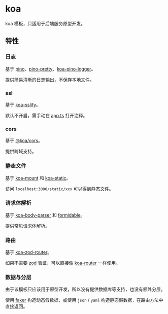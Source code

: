 # koa

koa 模板，只适用于后端服务原型开发。

## 特性

### 日志

基于 [pino](https://github.com/pinojs/pino)、[pino-pretty](https://github.com/pinojs/pino-pretty)、[koa-pino-logger](https://github.com/pinojs/koa-pino-logger)。

提供简易清晰的日志输出，不保存本地文件。

### ssl

基于 [koa-sslify](https://github.com/turboMaCk/koa-sslify)。

默认不开启，需手动在 [app.ts](./src/app.ts) 打开注释。

### cors

基于 [@koa/cors](https://github.com/koajs/cors)。

提供跨域支持。

### 静态文件

基于 [koa-mount](https://github.com/koajs/mount) 和 [koa-static](https://github.com/koajs/static)。

访问 `localhost:3000/static/xxx` 可以得到静态文件。

### 请求体解析

基于 [koa-body-parser](https://github.com/koajs/bodyparser) 和 [formidable](https://github.com/node-formidable/formidable)。

提供常见请求体解析。

### 路由

基于 [koa-zod-router](https://github.com/jakefenley/koa-zod-router)。

如果不需要 [zod](https://github.com/colinhacks/zod) 验证，可以直接像 [koa-router](https://github.com/koajs/router) 一样使用。

### 数据与分层

由于该模板只应该用于原型开发，所以没有提供数据库等支持，也没有额外分层。

使用 [faker](https://fakerjs.dev/) 构造动态假数据，或使用 `json` / `yaml` 构造静态假数据，在路由方法中直接返回。
